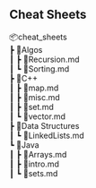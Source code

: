 ## Cheat Sheets


📦cheat_sheets <br/>
 ┣ 📂Algos <br/>
 ┃ ┣ 📜Recursion.md <br/>
 ┃ ┗ 📜Sorting.md <br/>
 ┣ 📂C++ <br/>
 ┃ ┣ 📜map.md <br/>
 ┃ ┣ 📜misc.md <br/>
 ┃ ┣ 📜set.md <br/>
 ┃ ┗ 📜vector.md <br/>
 ┣ 📂Data Structures <br/>
 ┃ ┗ 📜LinkedLists.md <br/>
 ┗ 📂Java <br/>
 ┃ ┣ 📜Arrays.md <br/>
 ┃ ┣ 📜intro.md <br/>
 ┃ ┗ 📜sets.md <br/>
